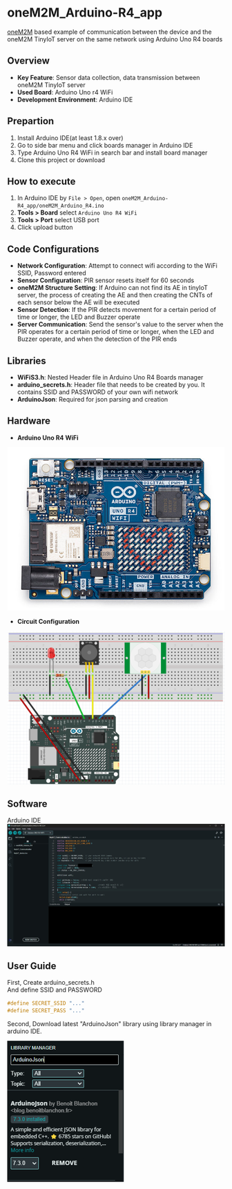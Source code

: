 # oneM2M_Arduino-R4_app

[oneM2M](https://www.onem2m.org/) based example of communication between the device and the oneM2M TinyIoT server on the same network using Arduino Uno R4 boards

## Overview

- **Key Feature**: Sensor data collection, data transmission between oneM2M TinyIoT server 
- **Used Board**: Arduino Uno r4 WiFi
- **Development Environment**: Arduino IDE

## Prepartion

1. Install Arduino IDE(at least 1.8.x over)
2. Go to side bar menu and click boards manager in Arduino IDE
3. Type Arduino Uno R4 WiFi in search bar and install board manager
4. Clone this project or download

## How to execute

1. In Arduino IDE by `File > Open`, open `oneM2M_Arduino-R4_app/oneM2M_Arduino_R4.ino` 
2. **Tools > Board** select `Arduino Uno R4 WiFi`  
3. **Tools > Port** select USB port  
4. Click upload button

## Code Configurations
- **Network Configuration**: Attempt to connect wifi according to the WiFi SSID, Password entered
- **Sensor Configuration**: PIR sensor resets itself for 60 seconds
- **oneM2M Structure Setting**: If Arduino can not find its AE in tinyIoT server, the process of creating the AE and then creating the CNTs of each sensor below the AE will be executed
- **Sensor Detection**: If the PIR detects movement for a certain period of time or longer, the LED and Buzzer operate
- **Server Communication**: Send the sensor's value to the server when the PIR operates for a certain period of time or longer, when the LED and Buzzer operate, and when the detection of the PIR ends

## Libraries

- **WiFiS3.h**: Nested Header file in Arduino Uno R4 Boards manager  
- **arduino_secrets.h**: Header file that needs to be created by you. It contains SSID and PASSWORD of your own wifi network
- **ArduinoJson**: Required for json parsing and creation

## Hardware
- **Arduino Uno R4 WiFi**
<img src="./img/ArduinoUnoR4.jpg">

- **Circuit Configuration**
<img src="./img/CircuitConfig.png">

## Software
Arduino IDE
<img src="./img/ArduinoIDE.jpg">

## User Guide
First, Create arduino_secrets.h  
And define SSID and PASSWORD

```c
#define SECRET_SSID "..."
#define SECRET_PASS "..."
```
Second, Download latest "ArduinoJson" library using library manager in arduino IDE.

<img src="./img/updatelibrary.png">
